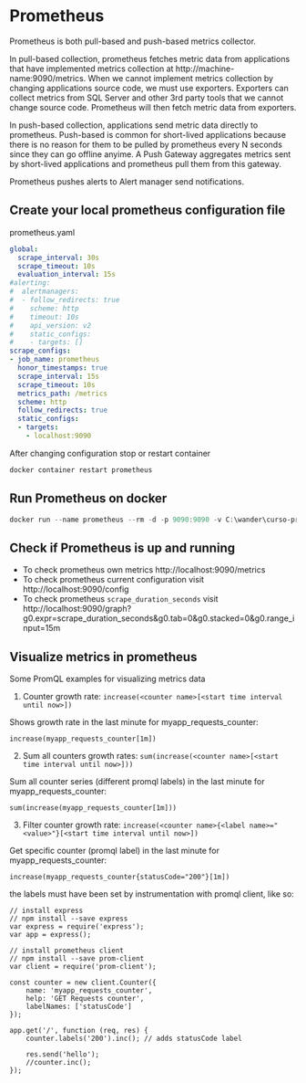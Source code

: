 # Prometheus

Prometheus is both pull-based and push-based metrics collector. 

In pull-based collection, prometheus fetches metric data from applications that have implemented metrics collection at http://machine-name:9090/metrics. When we cannot implement metrics collection by changing applications source code, we must use exporters. Exporters can collect metrics from SQL Server and other 3rd party tools that we cannot change source code. Prometheus will then fetch metric data from exporters.

In push-based collection, applications send metric data directly to prometheus. Push-based is common for short-lived applications because there is no reason for them to be pulled by prometheus every N seconds since they can go offline anyime. A Push Gateway aggregates metrics sent by short-lived applications and prometheus pull them from this gateway.

Prometheus pushes alerts to Alert manager send notifications.

## Create your local prometheus configuration file

prometheus.yaml

```yaml
global:
  scrape_interval: 30s
  scrape_timeout: 10s
  evaluation_interval: 15s
#alerting:
#  alertmanagers:
#  - follow_redirects: true
#    scheme: http
#    timeout: 10s
#    api_version: v2
#    static_configs:
#    - targets: []
scrape_configs:
- job_name: prometheus
  honor_timestamps: true
  scrape_interval: 15s
  scrape_timeout: 10s
  metrics_path: /metrics
  scheme: http
  follow_redirects: true
  static_configs:
  - targets:
    - localhost:9090
```
After changing configuration stop or restart container
```powershell
docker container restart prometheus
```

## Run Prometheus on docker
```powershell
docker run --name prometheus --rm -d -p 9090:9090 -v C:\wander\curso-prometheus\prometheus.yml:/etc/prometheus/prometheus.yml prom/prometheus
```

## Check if Prometheus is up and running

- To check prometheus own metrics http://localhost:9090/metrics
- To check prometheus current configuration visit http://localhost:9090/config
- To check prometheus `scrape_duration_seconds` visit http://localhost:9090/graph?g0.expr=scrape_duration_seconds&g0.tab=0&g0.stacked=0&g0.range_input=15m

## Visualize metrics in prometheus

Some PromQL examples for visualizing metrics data

1) Counter growth rate: `increase(<counter name>[<start time interval until now>])`

Shows growth rate in the last minute for myapp_requests_counter:
```promql
increase(myapp_requests_counter[1m])
```

2) Sum all counters growth rates: `sum(increase(<counter name>[<start time interval until now>]))`

Sum all counter series (different promql labels) in the last minute for myapp_requests_counter:
```promql
sum(increase(myapp_requests_counter[1m]))
```

3) Filter counter growth rate: `increase(<counter name>{<label name>="<value>"}[<start time interval until now>])`

Get specific counter (promql label) in the last minute for myapp_requests_counter:
```promql
increase(myapp_requests_counter{statusCode="200"}[1m])
```
the labels must have been set by instrumentation with promql client, like so:
```node
// install express
// npm install --save express
var express = require('express');
var app = express();

// install prometheus client 
// npm install --save prom-client
var client = require('prom-client');

const counter = new client.Counter({
    name: 'myapp_requests_counter',
    help: 'GET Requests counter',
    labelNames: ['statusCode']
});

app.get('/', function (req, res) {
    counter.labels('200').inc(); // adds statusCode label
    
    res.send('hello');
    //counter.inc();
});
```
